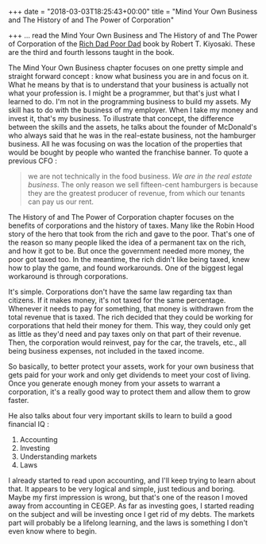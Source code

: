 +++
date = "2018-03-03T18:25:43+00:00"
title = "Mind Your Own Business and The History of and The Power of Corporation"

+++
... read the Mind Your Own Business and The History of and The Power of Corporation of the [Rich Dad Poor Dad](https://www.amazon.com/Rich-Dad-Poor-Teach-Middle/dp/1612680003/ref=as_sl_pc_tf_til?tag=grochat-20&linkCode=w00&linkId=ab72ed8229dbb0b9183b7c8af3a738c8&creativeASIN=1612680003) book by Robert T. Kiyosaki. These are the third and fourth lessons taught in the book.

The Mind Your Own Business chapter focuses on one pretty simple and straight forward concept : know what business you are in and focus on it. What he means by that is to understand that your business is actually not what your profession is. I might be a programmer, but that's just what I learned to do. I'm not in the programming business to build my assets. My skill has to do with the business of my employer. When I take my money and invest it, that's my business. To illustrate that concept, the difference between the skills and the assets, he talks about the founder of McDonald's who always said that he was in the real-estate business, not the hamburger business. All he was focusing on was the location of the properties that would be bought by people who wanted the franchise banner. To quote a previous CFO : 

> we are not technically in the food business. _We are in the real estate business_.  The only reason we sell fifteen-cent hamburgers is because they are the  greatest producer of revenue, from which our tenants can pay us our rent.

The History of and The Power of Corporation chapter focuses on the benefits of corporations and the history of taxes. Many like the Robin Hood story of the hero that took from the rich and gave to the poor. That's one of the reason so many people liked the idea of a permanent tax on the rich, and how it got to be. But once the government needed more money, the poor got taxed too. In the meantime, the rich didn't like being taxed, knew how to play the game, and found workarounds. One of the biggest legal workaround is through corporations.

It's simple. Corporations don't have the same law regarding tax than citizens. If it makes money, it's not taxed for the same percentage. Whenever it needs to pay for something, that money is withdrawn from the total revenue that is taxed. The rich decided that they could be working for corporations that held their money for them. This way, they could only get as little as they'd need and pay taxes only on that part of their revenue. Then, the corporation would reinvest, pay for the car, the travels, etc., all being business expenses, not included in the taxed income.

So basically, to better protect your assets, work for your own business that gets paid for your work and only get dividends to meet your cost of living. Once you generate enough money from your assets to warrant a corporation, it's a really good way to protect them and allow them to grow faster.

He also talks about four very important skills to learn to build a good financial IQ :

1. Accounting
2. Investing
3. Understanding markets
4. Laws

I already started to read upon accounting, and I'll keep trying to learn about that. It appears to be very logical and simple, just tedious and boring. Maybe my first impression is wrong, but that's one of the reason I moved away from accounting in CEGEP. As far as investing goes, I started reading on the subject and will be investing once I get rid of my debts. The markets part will probably be a lifelong learning, and the laws is something I don't even know where to begin.
